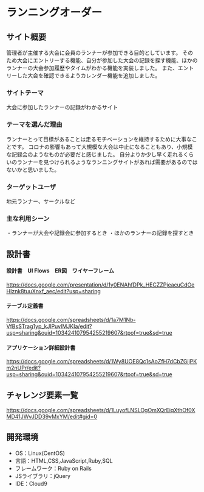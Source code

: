 
# ランニングオーダー

## サイト概要
管理者が主催する大会に会員のランナーが参加できる目的としています。
そのため大会にエントリーする機能、自分が参加した大会の記録を探す機能、ほかのランナーの大会参加履歴やタイムがわかる機能を実装しました。
また、エントリーした大会を確認できるようカレンダー機能を追加しました。

### サイトテーマ
大会に参加したランナーの記録がわかるサイト

### テーマを選んだ理由
ランナーとって目標があることは走るモチベーションを維持するために大事なことです。
コロナの影響もあって大規模な大会は中止になることもあり、小規模な記録会のようなものが必要だと感じました。
自分よりか少し早く走れるくらいのランナーを見つけられるようなランニングサイトがあれば需要があるのではないかと思いました。

### ターゲットユーザ
地元ランナー、サークルなど

### 主な利用シーン
・ランナーが大会や記録会に参加するとき
・ほかのランナーの記録を探すとき

## 設計書
 #### 設計書　UI Flows　ER図　ワイヤーフレーム
https://docs.google.com/presentation/d/1y0ENAhfDPk_HECZZPjeacuCdOeHIznk8tuuXnxf_aec/edit?usp=sharing

#### テーブル定義書
https://docs.google.com/spreadsheets/d/1a7M1Nb-VfBsSTrag1yp_kJlPuvlMJKIa/edit?usp=sharing&ouid=103424107954255219607&rtpof=true&sd=true

#### アプリケーション詳細設計書
https://docs.google.com/spreadsheets/d/1Wy8UOE8Qc1sAoZfH7dCbZGijPKm2nUPr/edit?usp=sharing&ouid=103424107954255219607&rtpof=true&sd=true

## チャレンジ要素一覧
https://docs.google.com/spreadsheets/d/1LuyofLNSLOgOmXQrEiqXthOf0XMD41JWvJDD39vMxYM/edit#gid=0

## 開発環境
- OS：Linux(CentOS)
- 言語：HTML,CSS,JavaScript,Ruby,SQL
- フレームワーク：Ruby on Rails
- JSライブラリ：jQuery
- IDE：Cloud9
